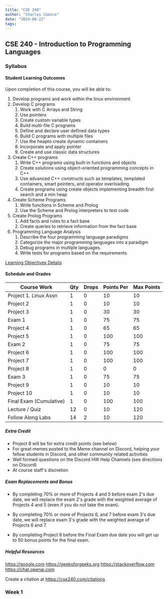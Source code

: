```yaml
---
title: "CSE 240"
author: "Charles Coonce"
date: "2024-08-22"
tags:
---
```


## CSE  240 - Introduction to Programming Languages

### Syllabus

#### Student Learning Outcomes

Upon completion of this course, you will be able to:

1. Develop programs and work within the linux environment
2. Develop C programs
   1. Work with C Arrays and String
   2. Use pointers
   3. Create custom variable types
   4. Build multi-file C programs
   5. Define and declare user defined data types
   6. Build C programs with multiple files
   7. Use the heapto create dynamic containers
   8. Incorporate and apply pointer
   9. Create and use classic data structures
3. Create C++ programs
   1. Write C++ programs using built-in functions and objects
   2. Create solutions using object-oriented programming concepts in C++
   3. Use advanced C++ constructs such as templates, templated containers, smart pointers, and operator overloading.
   4. Create programs using create objects implementing breadth first search and a min heap
4. Create Scheme Programs
   1. Write functions in Scheme and Prolog
   2. Use the Scheme and Prolog interpreters to test code
5. Create Prolog Programs
   1. Add facts and rules to a fact base
   2. Create queries to retrieve information from the fact base
6. Programming Language Analysis
   1. Describe the four programming language paradigms
   2. Categorize the major programming languages into a paradigm
   3. Debug programs in multiple languages.
   4. Write tests for programs based on the requirements

[Learning Objectives Details](https://docs.google.com/spreadsheets/d/1gKEb2iHg-rtNCAFNIkYTKseNPnHlZaU8K04M5TzbefI/edit?gid=0#gid=0)

#### Schedule and Grades

| Course Work | Qty | Drops | Points Per | Max Points |
|-------------|-----|-------|------------|------------|
| Project 1. Linux Assn | 1 | 0 | 10 | 10 |
| Project 2 | 1 | 0 | 10 | 10 |
| Project 3 | 1 | 0 | 30 | 30 |
| Exam 1 | 1 | 0 | 75   | 75 |
| Project 4 | 1 | 0 | 65 | 65 |
| Project 5 | 1 | 0 | 100 | 100 |
| Exam 2 | 1 | 0 | 75 | 75 |
| Project 6 | 1 | 0 | 100 | 100 |
| Project 7 | 1 | 0 | 100 | 100 |
| Project 8 | 1 | 0 | 0 | 0 |
| Exam 3 | 1 | 0 | 75 | 75 |
| Project 9 | 1 | 0 | 10 | 10 |
| Project 10 | 1 | 0 | 10 | 10 |
| Final Exam (Cumulative) | 1 | 0 | 100 | 100 |
| Lecture / Quiz | 12 | 0 | 10 | 120 |
| Follow Along Labs | 14 | 2 | 10 | 120 |

##### Extra Credit

- Project 8 will be for extra credit points (see below)
- For great memes posted to the Meme channel on Discord, helping your fellow students in Discord, and other community related activities
- Well formed questions on the Discord HW Help Channels (see directions on Discord)
- At course staff's discretion
  
##### Exam Replacements and Bonus

- By completing 70% or more of Projects 4 and 5 before exam 2's due date,  we will replace the exam 2's grade with  the weighted average of Projects 4 and 5 (even if you do not take the exam).

- By completing 70% or more of Projects 6, and 7 before exam 3's due date, we will replace exam 3's grade with the weighted average of Projects 6 and 7.

- By completing Project 8 before the Final Exam due date you will get up to 50 bonus points for the final exam.

##### Helpful Resources

<https://google.com>
<https://geeksforgeeks.org>
<https://stackoverflow.com>
<https://chat.openai.com>

Create a citation at <https://cse240.com/citations>

### Week 1
